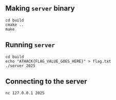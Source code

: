 ## Making `server` binary

```
cd build
cmake ..
make
```

## Running `server`

```
cd build
echo "ATHACK{FLAG_VALUE_GOES_HERE}" > flag.txt
./server 2025
```

## Connecting to the server

```
nc 127.0.0.1 2025
```